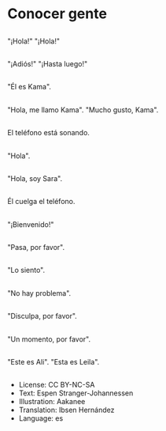 # Conocer gente

##
"¡Hola!" "¡Hola!"

##
"¡Adiós!" "¡Hasta luego!"

##
"Él es Kama".

##
"Hola, me llamo Kama". "Mucho gusto, Kama".

##
El teléfono está sonando.

##
"Hola".

##
"Hola, soy Sara".

##
Él cuelga el teléfono.

##
"¡Bienvenido!"

##
"Pasa, por favor".

##
"Lo siento".

##
"No hay problema".

##
"Disculpa, por favor".

##
"Un momento, por favor".

##
"Este es Ali". "Esta es Leila".

##
* License: CC BY-NC-SA
* Text: Espen Stranger-Johannessen
* Illustration: Aakanee
* Translation: Ibsen Hernández
* Language: es
